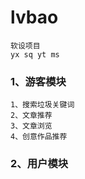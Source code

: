 # lvbao
    软设项目
    yx sq yt ms

### 1、游客模块
    1、搜索垃圾关键词
    2、文章推荐
    3、文章浏览
    4、创意作品推荐

### 2、用户模块

